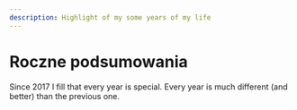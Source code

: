 ```yaml
---
description: Highlight of my some years of my life
---
```

# Roczne podsumowania

Since 2017 I fill that every year is special. Every year is much different (and better) than the previous one. 